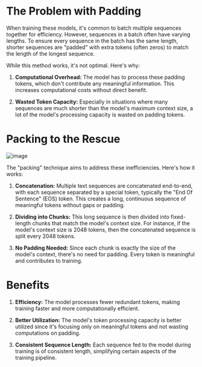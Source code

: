 # The Problem with Padding
When training these models, it's common to batch multiple sequences together for efficiency. However, sequences in a batch often have varying lengths. To ensure every sequence in the batch has the same length, shorter sequences are "padded" with extra tokens (often zeros) to match the length of the longest sequence.

While this method works, it's not optimal. Here's why:

1. **Computational Overhead:** The model has to process these padding tokens, which don't contribute any meaningful information. This increases computational costs without direct benefit.

2. **Wasted Token Capacity:** Especially in situations where many sequences are much shorter than the model's maximum context size, a lot of the model's processing capacity is wasted on padding tokens.

# Packing to the Rescue

![image](https://github.com/DrishtiShrrrma/llama2-7b-rlhf/assets/129742046/970ab2d6-3d57-4876-9820-256acd745f9d)

The "packing" technique aims to address these inefficiencies. Here's how it works:

1. **Concatenation:** Multiple text sequences are concatenated end-to-end, with each sequence separated by a special token, typically the "End Of Sentence" (EOS) token. This creates a long, continuous sequence of meaningful tokens without gaps or padding.

2. **Dividing into Chunks:** This long sequence is then divided into fixed-length chunks that match the model's context size. For instance, if the model's context size is 2048 tokens, then the concatenated sequence is split every 2048 tokens.

3. **No Padding Needed:** Since each chunk is exactly the size of the model's context, there's no need for padding. Every token is meaningful and contributes to training.

# Benefits
1. **Efficiency:** The model processes fewer redundant tokens, making training faster and more computationally efficient.

2. **Better Utilization:** The model's token processing capacity is better utilized since it's focusing only on meaningful tokens and not wasting computations on padding.

3. **Consistent Sequence Length:** Each sequence fed to the model during training is of consistent length, simplifying certain aspects of the training pipeline.
